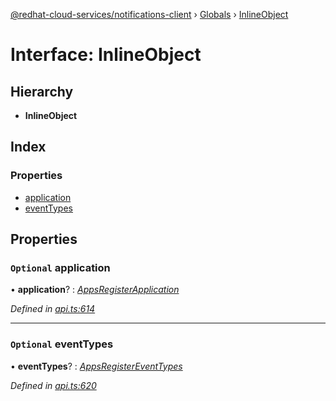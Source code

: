 [@redhat-cloud-services/notifications-client](../README.md) › [Globals](../globals.md) › [InlineObject](inlineobject.md)

# Interface: InlineObject

## Hierarchy

* **InlineObject**

## Index

### Properties

* [application](inlineobject.md#optional-application)
* [eventTypes](inlineobject.md#optional-eventtypes)

## Properties

### `Optional` application

• **application**? : *[AppsRegisterApplication](appsregisterapplication.md)*

*Defined in [api.ts:614](https://github.com/RedHatInsights/javascript-clients/blob/master/packages/hooks/api.ts#L614)*

___

### `Optional` eventTypes

• **eventTypes**? : *[AppsRegisterEventTypes](appsregistereventtypes.md)*

*Defined in [api.ts:620](https://github.com/RedHatInsights/javascript-clients/blob/master/packages/hooks/api.ts#L620)*
